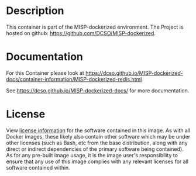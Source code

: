 # Description
This container is part of the MISP-dockerized environment. The Project is hosted on github: https://github.com/DCSO/MISP-dockerized.

# Documentation
For this Container please look at https://dcso.github.io/MISP-dockerized-docs/container-information/MISP-dockerized-redis.html

See https://dcso.github.io/MISP-dockerized-docs/ for more documentation.



# License

View [license information](https://github.com/DCSO/MISP-dockerized-redis/blob/master/LICENSE) for the software contained in this image.
As with all Docker images, these likely also contain other software which may be under other licenses (such as Bash, etc from the base distribution, along with any direct or indirect dependencies of the primary software being contained).
As for any pre-built image usage, it is the image user's responsibility to ensure that any use of this image complies with any relevant licenses for all software contained within.
